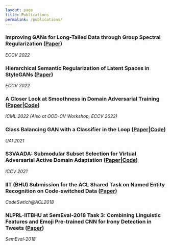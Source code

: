 ```yaml
---
layout: page
title: Publications
permalink: /publications/
---
```

### Improving GANs for Long-Tailed Data through Group Spectral Regularization ([Paper](https://arxiv.org/abs/2208.09932))
*ECCV 2022*

### Hierarchical Semantic Regularization of Latent Spaces in StyleGANs ([Paper](https://arxiv.org/abs/2208.03764))
*ECCV 2022*

### A Closer Look at Smoothness in Domain Adversarial Training ([Paper](https://arxiv.org/abs/2206.08213)|[Code](https://github.com/val-iisc/sdat))
*ICML 2022 (Also at OOD-CV Workshop, ECCV 2022)*

### Class Balancing GAN with a Classifier in the Loop ([Paper](https://arxiv.org/abs/2106.09402)|[Code](https://github.com/val-iisc/class-balancing-gan))
*UAI 2021*


### S3VAADA: Submodular Subset Selection for Virtual Adversarial Active Domain Adaptation ([Paper](https://arxiv.org/abs/2109.08901)|[Code](https://github.com/val-iisc/s3vaada))
*ICCV 2021*

### IIT (BHU) Submission for the ACL Shared Task on Named Entity Recognition on Code-switched Data ([Paper](https://aclanthology.org/W18-3220.pdf))
*CodeSwtich@ACL2018*

### NLPRL-IITBHU at SemEval-2018 Task 3: Combining Linguistic Features and Emoji Pre-trained CNN for Irony Detection in Tweets ([Paper](https://aclanthology.org/S18-1104.pdf))
*SemEval-2018*
